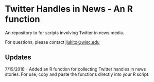 # Twitter Handles in News - An R function

An repository to for scripts involving Twitter in news media. 

For questions, please contact jlukito@wisc.edu

## Updates
7/19/2018 - Added an R function for collecting Twitter handles in news stories. For use, copy and paste the functions directly into your R script.
